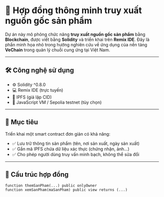 # 🧾 Hợp đồng thông minh truy xuất nguồn gốc sản phẩm

Dự án này mô phỏng chức năng **truy xuất nguồn gốc sản phẩm** bằng **Blockchain**, được viết bằng **Solidity** và triển khai trên **Remix IDE**. Đây là phần minh họa nhỏ trong hướng nghiên cứu về ứng dụng của nền tảng **VeChain** trong quản lý chuỗi cung ứng tại Việt Nam.

---

## 🛠️ Công nghệ sử dụng
- ⚙️ Solidity ^0.8.0
- 💻 Remix IDE (trực tuyến)
- 🔗 IPFS (giả lập CID)
- 🧪 JavaScript VM / Sepolia testnet (tùy chọn)

---

## 🧩 Mục tiêu

Triển khai một smart contract đơn giản có khả năng:
- ✅ Lưu trữ thông tin sản phẩm (tên, nơi sản xuất, ngày sản xuất)
- ✅ Gắn mã IPFS chứa dữ liệu xác thực (chứng nhận, ảnh...)
- ✅ Cho phép người dùng truy vấn minh bạch, không thể sửa đổi

---

## 🧾 Cấu trúc hợp đồng

```solidity
function themSanPham(...) public onlyOwner
function xemSanPham(maSanPham) public view returns (...)
